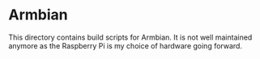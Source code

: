 # Armbian

This directory contains build scripts for Armbian. It is not well maintained anymore as the Raspberry Pi is my choice
of hardware going forward.
